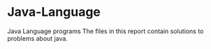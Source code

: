 # Java-Language
Java Language programs 
The files in this report contain solutions to problems about java.
